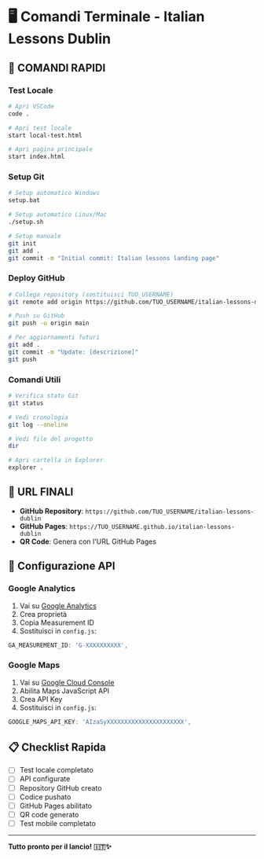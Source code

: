 # 🖥️ Comandi Terminale - Italian Lessons Dublin

## 🚀 **COMANDI RAPIDI**

### **Test Locale**
```bash
# Apri VSCode
code .

# Apri test locale
start local-test.html

# Apri pagina principale
start index.html
```

### **Setup Git**
```bash
# Setup automatico Windows
setup.bat

# Setup automatico Linux/Mac
./setup.sh

# Setup manuale
git init
git add .
git commit -m "Initial commit: Italian lessons landing page"
```

### **Deploy GitHub**
```bash
# Collega repository (sostituisci TUO_USERNAME)
git remote add origin https://github.com/TUO_USERNAME/italian-lessons-dublin.git

# Push su GitHub
git push -u origin main

# Per aggiornamenti futuri
git add .
git commit -m "Update: [descrizione]"
git push
```

### **Comandi Utili**
```bash
# Verifica stato Git
git status

# Vedi cronologia
git log --oneline

# Vedi file del progetto
dir

# Apri cartella in Explorer
explorer .
```

## 📱 **URL FINALI**

- **GitHub Repository**: `https://github.com/TUO_USERNAME/italian-lessons-dublin`
- **GitHub Pages**: `https://TUO_USERNAME.github.io/italian-lessons-dublin`
- **QR Code**: Genera con l'URL GitHub Pages

## 🔧 **Configurazione API**

### **Google Analytics**
1. Vai su [Google Analytics](https://analytics.google.com)
2. Crea proprietà
3. Copia Measurement ID
4. Sostituisci in `config.js`:
```javascript
GA_MEASUREMENT_ID: 'G-XXXXXXXXXX',
```

### **Google Maps**
1. Vai su [Google Cloud Console](https://console.cloud.google.com)
2. Abilita Maps JavaScript API
3. Crea API Key
4. Sostituisci in `config.js`:
```javascript
GOOGLE_MAPS_API_KEY: 'AIzaSyXXXXXXXXXXXXXXXXXXXXXX',
```

## 📋 **Checklist Rapida**

- [ ] Test locale completato
- [ ] API configurate
- [ ] Repository GitHub creato
- [ ] Codice pushato
- [ ] GitHub Pages abilitato
- [ ] QR code generato
- [ ] Test mobile completato

---

**Tutto pronto per il lancio! 🇮🇹✨**
